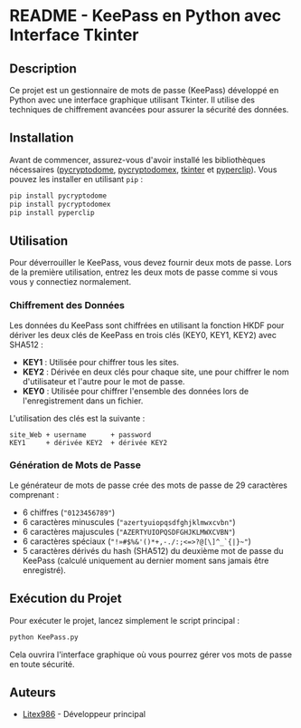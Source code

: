 # README - KeePass en Python avec Interface Tkinter

## Description

Ce projet est un gestionnaire de mots de passe (KeePass) développé en Python avec une interface graphique utilisant Tkinter. Il utilise des techniques de chiffrement avancées pour assurer la sécurité des données.

## Installation

Avant de commencer, assurez-vous d'avoir installé les bibliothèques nécessaires ([pycryptodome](https://pypi.org/project/pycryptodome/), [pycryptodomex](https://pypi.org/project/pycryptodomex/), [tkinter](https://docs.python.org/fr/3/library/tkinter.html) et [pyperclip](https://pypi.org/project/pyperclip/)). Vous pouvez les installer en utilisant `pip` :

```bash
pip install pycryptodome
pip install pycryptodomex
pip install pyperclip
```

## Utilisation

Pour déverrouiller le KeePass, vous devez fournir deux mots de passe. Lors de la première utilisation, entrez les deux mots de passe comme si vous vous y connectiez normalement.

### Chiffrement des Données

Les données du KeePass sont chiffrées en utilisant la fonction HKDF pour dériver les deux clés de KeePass en trois clés (KEY0, KEY1, KEY2) avec SHA512 :

- **KEY1** : Utilisée pour chiffrer tous les sites.
- **KEY2** : Dérivée en deux clés pour chaque site, une pour chiffrer le nom d'utilisateur et l'autre pour le mot de passe.
- **KEY0** : Utilisée pour chiffrer l'ensemble des données lors de l'enregistrement dans un fichier.

L'utilisation des clés est la suivante :

```
site_Web + username      + password
KEY1     + dérivée KEY2  + dérivée KEY2
```

### Génération de Mots de Passe

Le générateur de mots de passe crée des mots de passe de 29 caractères comprenant :

- 6 chiffres (`"0123456789"`)
- 6 caractères minuscules (`"azertyuiopqsdfghjklmwxcvbn"`)
- 6 caractères majuscules (`"AZERTYUIOPQSDFGHJKLMWXCVBN"`)
- 6 caractères spéciaux (```"!»#$%&'()*+,-./:;<=>?@[\]^_`{|}~"```)
- 5 caractères dérivés du hash (SHA512) du deuxième mot de passe du KeePass (calculé uniquement au dernier moment sans jamais être enregistré).

## Exécution du Projet

Pour exécuter le projet, lancez simplement le script principal :

```bash
python KeePass.py
```

Cela ouvrira l'interface graphique où vous pourrez gérer vos mots de passe en toute sécurité.


## Auteurs

- [Litex986](https://github.com/Litex986) - Développeur principal
